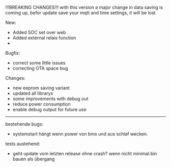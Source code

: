 !!!BREAKING CHANGES!!!
with this version a major change in data saving is coming up, befor update save your mqtt and time settings, it will be lost

New:
- Added SOC set over web
- Added external relais function
- 

Bugfix:
- correct some little issues
- correcting OTA space bug

Changes:
- new eeprom saving variant
- updated all librarys
- some improvements with debug out
- reduce power consumption
- enable debug output for future use

-------------------------------------------------------------------------------------------------------------------------------

bestehende bugs:
- systemstart hängt wenn power von bms und aus schlaf wecken.

tests austehend:
- geht update vom letzten release ohne crash? wenn nicht minimal.bin bauen als übergang